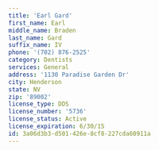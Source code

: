 ```yaml
---
title: 'Earl Gard'
first_name: Earl
middle_name: Braden
last_name: Gard
suffix_name: IV
phone: '(702) 876-2525'
category: Dentists
services: General
address: '1130 Paradise Garden Dr'
city: Henderson
state: NV
zip: '89002'
license_type: DDS
license_number: '5736'
license_status: Active
license_expiration: 6/30/15
id: 3a06d3b3-d501-426e-8cf8-227cda60911a
---
```

